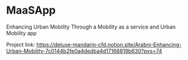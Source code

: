 # MaaSApp
Enhancing Urban Mobility Through a Mobility as a service and Urban Mobility app

Project link: https://deluxe-mandarin-cfd.notion.site/Arabni-Enhancing-Urban-Mobility-7c0144b2fe0a4dedba4d17168819b630?pvs=74

